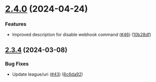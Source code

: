 # [2.4.0](https://github.com/tenantcloud/php-rentler-sdk/compare/v2.3.4...v2.4.0) (2024-04-24)


### Features

* Improved description for disable webhook command ([#46](https://github.com/tenantcloud/php-rentler-sdk/issues/46)) ([10b28df](https://github.com/tenantcloud/php-rentler-sdk/commit/10b28df90e02ce40a8f7bc696192a9c73b75c94d))

## [2.3.4](https://github.com/tenantcloud/php-rentler-sdk/compare/v2.3.3...v2.3.4) (2024-03-08)


### Bug Fixes

* Update league/uri ([#43](https://github.com/tenantcloud/php-rentler-sdk/issues/43)) ([6c6da92](https://github.com/tenantcloud/php-rentler-sdk/commit/6c6da92cd61d38204288fb6cd6035341d06128be))
